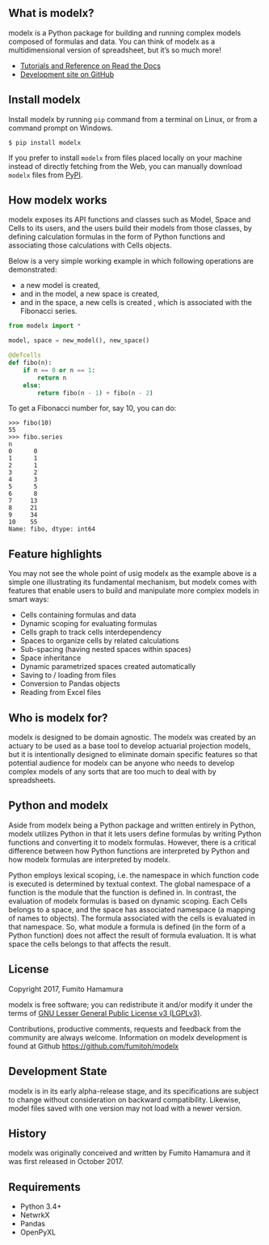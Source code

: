 


What is modelx?
---------------
modelx is a Python package for building and running complex models 
composed of formulas and data. You can think of modelx as a multidimensional
version of spreadsheet, but it’s so much more!

* [Tutorials and Reference on Read the Docs](https://modelx.readthedocs.io)
* [Development site on GitHub](https://github.com/fumitoh/modelx)


Install modelx
--------------
Install modelx by running ``pip`` command from a terminal on Linux, 
or from a command prompt on Windows.

    $ pip install modelx

If you prefer to install ``modelx`` from files placed locally on your machine
instead of directly fetching from the Web,
you can manually download ``modelx`` files from
[PyPI](http://pypi.python.org/pypi/modelx).



How modelx works
----------------
modelx exposes its API functions and classes such as Model, Space and Cells to
its users, and the users build their models from those classes, by defining
calculation formulas in the form of Python functions and associating those
calculations with Cells objects.

Below is a very simple working example in which following operations are
demonstrated:

- a new model is created,
- and in the model, a new space is created,
- and in the space, a new cells is created , which is associated with the
  Fibonacci series.

```python
from modelx import *

model, space = new_model(), new_space()

@defcells
def fibo(n):
    if n == 0 or n == 1:
        return n
    else:
        return fibo(n - 1) + fibo(n - 2)
```

To get a Fibonacci number for, say 10, you can do:

```pycon
>>> fibo(10)
55
>>> fibo.series
n
0      0
1      1
2      1
3      2
4      3
5      5
6      8
7     13
8     21
9     34
10    55
Name: fibo, dtype: int64
```

Feature highlights
------------------
You may not see the whole point of usig modelx as the example above is
a simple one illustrating its fundamental mechanism, but
modelx comes with features that enable users to build and manipulate
more complex models in smart ways:

- Cells containing formulas and data
- Dynamic scoping for evaluating formulas
- Cells graph to track cells interdependency
- Spaces to organize cells by related calculations
- Sub-spacing (having nested spaces within spaces)
- Space inheritance
- Dynamic parametrized spaces created automatically
- Saving to / loading from files
- Conversion to Pandas objects
- Reading from Excel files

Who is modelx for?
------------------
modelx is designed to be domain agnostic.
The modelx was created by an actuary to be used as a base tool to develop
actuarial projection models,
but it is intentionally designed to eliminate domain specific features
so that potential audience for modelx can be anyone who needs to develop
complex models of any sorts that are too much to deal with by spreadsheets.


Python and modelx
-----------------
Aside from modelx being a Python package and written entirely in Python,
modelx utilizes Python in that it lets users define formulas by writing
Python functions and converting it to modelx formulas.
However, there is a critical difference between how Python functions are
interpreted by Python and how modelx formulas are interpreted by modelx.

Python employs lexical scoping, i.e. the namespace in which function code is
executed is determined by textual context. The global namespace of a
function is the module that the function is defined in.
In contrast, the evaluation of modelx formulas is based on dynamic scoping.
Each Cells belongs to a space, and the space has associated namespace (a mapping
of names to objects). The formula associated with the cells is
evaluated in that namespace. So, what module a formula is defined (in the
form of a Python function) does not affect the result of formula evaluation.
It is what space the cells belongs to that affects the result.


License
-------
Copyright 2017, Fumito Hamamura

modelx is free software; you can redistribute it and/or
modify it under the terms of
[GNU Lesser General Public License v3 (LGPLv3)](https://github.com/fumitoh/modelx/blob/master/LICENSE.LESSER.txt).

Contributions, productive comments, requests and feedback from the community
are always welcome. Information on modelx development is found at 
Github https://github.com/fumitoh/modelx


Development State
-----------------
modelx is in its early alpha-release stage, and its specifications
are subject to change without consideration on backward compatibility.
Likewise, model files saved with one version may not load
with a newer version.


History
-------
modelx was originally conceived and written by Fumito Hamamura
and it was first released in October 2017.


Requirements
------------
* Python 3.4+
* NetwrkX
* Pandas
* OpenPyXL
